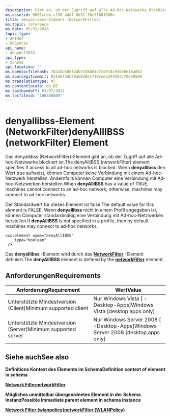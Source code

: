 ```yaml
---
description: Gibt an, ob der Zugriff auf alle Ad-hoc-Netzwerke blockiert ist.
ms.assetid: 9001ccbb-c158-44d7-8d31-38c91881886e
title: denyallibss-Element (NetworkFilter)
ms.topic: reference
ms.date: 05/31/2018
topic_type:
- APIRef
- kbSyntax
api_name:
- denyAllIBSS
api_type:
- Schema
api_location: ''
ms.openlocfilehash: 78a34b506f4db72d8b61d7c0918c93658e18a062
ms.sourcegitcommit: 831e8f3db78ab820e1710cede244553c70e50500
ms.translationtype: MT
ms.contentlocale: de-DE
ms.lasthandoff: 01/07/2021
ms.locfileid: "106350409"
---
```

# <a name="denyallibss-networkfilter-element"></a><span data-ttu-id="f46ba-103">denyallibss-Element (NetworkFilter)</span><span class="sxs-lookup"><span data-stu-id="f46ba-103">denyAllIBSS (networkFilter) Element</span></span>

<span data-ttu-id="f46ba-104">Das denyallibss (NetworkFilter)-Element gibt an, ob der Zugriff auf alle Ad-hoc-Netzwerke blockiert ist.</span><span class="sxs-lookup"><span data-stu-id="f46ba-104">The denyAllIBSS (networkFilter) element specifies if access to all ad-hoc networks is blocked.</span></span> <span data-ttu-id="f46ba-105">Wenn **denyallibss** den Wert true aufweist, können Computer keine Verbindung mit einem Ad-hoc-Netzwerk herstellen. Andernfalls können Computer eine Verbindung mit Ad-hoc-Netzwerken herstellen.</span><span class="sxs-lookup"><span data-stu-id="f46ba-105">When **denyAllIBSS** has a value of TRUE, machines cannot connect to an ad-hoc network; otherwise, machines may connect to ad-hoc networks.</span></span>

<span data-ttu-id="f46ba-106">Der Standardwert für dieses Element ist false.</span><span class="sxs-lookup"><span data-stu-id="f46ba-106">The default value for this element is FALSE.</span></span> <span data-ttu-id="f46ba-107">Wenn **denyallibss** nicht in einem Profil angegeben ist, können Computer standardmäßig eine Verbindung mit Ad-hoc-Netzwerken herstellen.</span><span class="sxs-lookup"><span data-stu-id="f46ba-107">If **denyAllIBSS** is not specified in a profile, then by default machines may connect to ad-hoc networks.</span></span>

``` syntax
<xs:element name="denyAllIBSS"
    type="boolean"
 />
```

<span data-ttu-id="f46ba-108">Das **denyallibss** -Element wird durch das [**NetworkFilter**](wlan-policyschema-networkfilter-wlanpolicy-element.md) -Element definiert.</span><span class="sxs-lookup"><span data-stu-id="f46ba-108">The **denyAllIBSS** element is defined by the [**networkFilter**](wlan-policyschema-networkfilter-wlanpolicy-element.md) element.</span></span>

## <a name="requirements"></a><span data-ttu-id="f46ba-109">Anforderungen</span><span class="sxs-lookup"><span data-stu-id="f46ba-109">Requirements</span></span>



| <span data-ttu-id="f46ba-110">Anforderung</span><span class="sxs-lookup"><span data-stu-id="f46ba-110">Requirement</span></span> | <span data-ttu-id="f46ba-111">Wert</span><span class="sxs-lookup"><span data-stu-id="f46ba-111">Value</span></span> |
|-------------------------------------|------------------------------------------------------|
| <span data-ttu-id="f46ba-112">Unterstützte Mindestversion (Client)</span><span class="sxs-lookup"><span data-stu-id="f46ba-112">Minimum supported client</span></span><br/> | <span data-ttu-id="f46ba-113">Nur Windows Vista \[ -Desktop-Apps\]</span><span class="sxs-lookup"><span data-stu-id="f46ba-113">Windows Vista \[desktop apps only\]</span></span><br/>       |
| <span data-ttu-id="f46ba-114">Unterstützte Mindestversion (Server)</span><span class="sxs-lookup"><span data-stu-id="f46ba-114">Minimum supported server</span></span><br/> | <span data-ttu-id="f46ba-115">Nur Windows Server 2008 \[ -Desktop-Apps\]</span><span class="sxs-lookup"><span data-stu-id="f46ba-115">Windows Server 2008 \[desktop apps only\]</span></span><br/> |



## <a name="see-also"></a><span data-ttu-id="f46ba-116">Siehe auch</span><span class="sxs-lookup"><span data-stu-id="f46ba-116">See also</span></span>

<dl> <dt>

<span data-ttu-id="f46ba-117">**Definitions Kontext des Elements im Schema**</span><span class="sxs-lookup"><span data-stu-id="f46ba-117">**Definition context of element in schema**</span></span>
</dt> <dt>

[<span data-ttu-id="f46ba-118">**Network Filter**</span><span class="sxs-lookup"><span data-stu-id="f46ba-118">**networkFilter**</span></span>](wlan-policyschema-networkfilter-wlanpolicy-element.md)
</dt> <dt>

<span data-ttu-id="f46ba-119">**Mögliches unmittelbar übergeordnetes Element in der Schema Instanz**</span><span class="sxs-lookup"><span data-stu-id="f46ba-119">**Possible immediate parent element in schema instance**</span></span>
</dt> <dt>

[<span data-ttu-id="f46ba-120">**Network Filter (wlanpolicy)**</span><span class="sxs-lookup"><span data-stu-id="f46ba-120">**networkFilter (WLANPolicy)**</span></span>](wlan-policyschema-networkfilter-wlanpolicy-element.md)
</dt> </dl>

 

 





